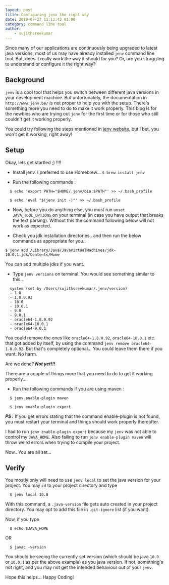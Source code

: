 ```yaml
---
layout: post
title: Configuring jenv the right way
date: 2018-07-27 11:13:43 01:00
category: command line tool
author:
    - sujithsreekumar
---
```


Since many of our applications are continuously being upgraded to latest java versions, most of us may have already installed `jenv` command line tool. But, does it really work the way it should for you? Or, are you struggling to understand or configure it the right way?

Background
---

`jenv` is a cool tool that helps you switch between different java versions in your development machine. But unfortunately, the documentation in `http://www.jenv.be/` is not proper to help you with the setup. There's something more you need to do to make it work properly. This blog is for the newbies who are trying out `jenv` for the first time or for those who still couldn't get it working properly.

You could try following the steps mentioned in [jenv website](http://www.jenv.be/), but I bet, you won't get it working, right away!

Setup
---

Okay, lets get startled ;) !!!!  

* Install jenv. I preferred to use Homebrew...  `$ brew install jenv`

* Run the following commands :
```
  $ echo 'export PATH="$HOME/.jenv/bin:$PATH"' >> ~/.bash_profile
```
```
  $ echo 'eval "$(jenv init -)"' >> ~/.bash_profile
```

* Now, before you do anything else, you must run `unset JAVA_TOOL_OPTIONS` on your terminal (in case you have output that breaks the text parsing). Without this the command following below will not work as expected.

* Check you jdk installation directories.. and then run the below commands as appropriate for you..
```
$ jenv add /Library/Java/JavaVirtualMachines/jdk-10.0.1.jdk/Contents/Home
```
   You can add multiple jdks if you want.
  
* Type `jenv versions` on terminal. You would see something similar to this..

```
  system (set by /Users/sujithsreekumar/.jenv/version)
  - 1.8
  - 1.8.0.92
  - 10.0
  - 10.0.1
  - 9.0
  - 9.0.1
  - oracle64-1.8.0.92
  - oracle64-10.0.1
  - oracle64-9.0.1
```

  You could remove the ones like `oracle64-1.8.0.92`, `oracle64-10.0.1` etc. that got added by itself, by using the command `jenv remove oracle64-1.8.0.92`. But that's completely optional... You could leave them there if you want. No harm.

  Are we done? **_Not yet!!!_**

There are a couple of things more that you need to do to get it working properly...

* Run the following commands if you are using maven :
```
  $ jenv enable-plugin maven
```
```
  $ jenv enable-plugin export
```

_**PS :**_ If you get errors stating that the command enable-plugin is not found, you must restart your terminal and things should work properly thereafter.

I had to run `jenv enable-plugin export` because my `jenv` was not able to control my `JAVA_HOME`. Also failing to run `jenv enable-plugin maven` will throw weird errors when trying to compile your project.


Now.. You are all set...

Verify 
---

You mostly only will need to use `jenv local` to set the java version for your project. You may `cd` to your project directory and type 
```
  $ jenv local 10.0
```

With this command, a `.java-version` file gets auto created in your project directory. You may opt to add this file in `.git-ignore` list (if you want).

Now, if you type 
```
  $ echo $JAVA_HOME
```
OR
```
  $ javac -version
```
You should be seeing the currently set version (which should be java `10.0` or `10.0.1` as per the above example) as you java version. If not, something's not right, and you may not get the intended behaviour out of your `jenv`.


Hope this helps... Happy Coding!
